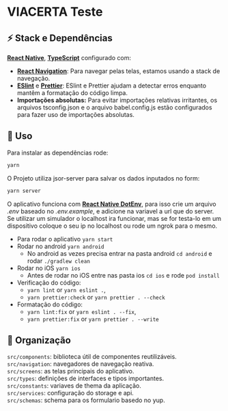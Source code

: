 # VIACERTA Teste

## ⚡ Stack e Dependências

[**React Native**](https://reactnative.dev/), [**TypeScript**](https://www.typescriptlang.org/)  configurado com:

* [**React Navigation**](https://reactnavigation.org/docs/getting-started/): Para navegar pelas telas, estamos usando a stack de navegação.
* [**ESlint**](https://eslint.org/) e [**Prettier**](https://prettier.io/): ESlint e Prettier ajudam a detectar erros enquanto mantêm a formatação do código limpa.
* **Importações absolutas:** Para evitar importações relativas irritantes, os arquivos tsconfig.json e o arquivo babel.config.js estão configurados para fazer uso de importações absolutas.

## 🔧 Uso
Para instalar as dependências rode:
```bash
yarn
```

O Projeto utiliza jsor-server para salvar os dados inputados no form:
```bash
yarn server
```

O aplicativo funciona com [**React Native DotEnv**](https://github.com/goatandsheep/react-native-dotenv), para isso crie um arquivo *.env* baseado no *.env.example*, e adicione na variavel a url que do server. Se utilizar um simulador o localhost ira funcionar, mas se for testa-lo em um dispositivo coloque o seu ip no localhost ou rode um ngrok para o mesmo.

- Para rodar o aplicativo `yarn start`
- Rodar no android `yarn android`
   - No android as vezes precisa entrar na pasta android `cd android` e rodar `./gradlew clean`
- Rodar no iOS `yarn ios`
   - Antes de rodar no iOS entre nas pasta ios `cd ios` e rode `pod install`
- Verificação do código: 
    - `yarn lint` or `yarn eslint .`,
    - `yarn prettier:check` or `yarn prettier . --check`
- Formatação do código: 
    - `yarn lint:fix` or `yarn eslint . --fix`,
    - `yarn prettier:fix` or `yarn prettier . --write`

## 📂 Organização
`src/components`: biblioteca útil de componentes reutilizáveis.  
`src/navigation`: navegadores de navegação reativa.  
`src/screens`: as telas principais do aplicativo.  
`src/types`: definições de interfaces e tipos importantes.  
`src/constants`: variaves de thema da aplicação.  
`src/services`: configuração do storage e api.  
`src/schemas`: schema para os formulario basedo no yup. 
